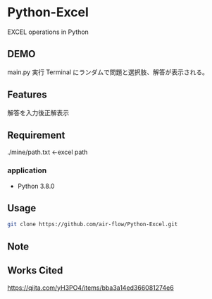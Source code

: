 # Python-Excel

EXCEL operations in Python

## DEMO

main.py 実行
Terminal にランダムで問題と選択肢、解答が表示される。

## Features

解答を入力後正解表示

## Requirement

./mine/path.txt ←excel path

### application

- Python 3.8.0

## Usage

```bash
git clone https://github.com/air-flow/Python-Excel.git
```

## Note

## Works Cited

https://qiita.com/yH3PO4/items/bba3a14ed366081274e6

